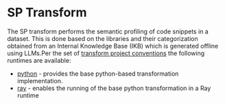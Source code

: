 # SP Transform 
The SP transform performs the semantic profiling of code snippets in a dataset. This
is done based on the libraries and their categorization obtained from an Internal 
Knowledge Base (IKB) which is generated offline using LLMs.Per the set of 
[transform project conventions](../../README.md#transform-project-conventions)
the following runtimes are available:

* [python](python/README.md) - provides the base python-based transformation 
implementation.
* [ray](ray/README.md) - enables the running of the base python transformation
in a Ray runtime

